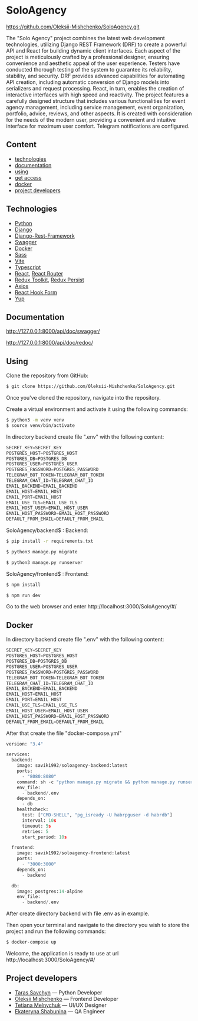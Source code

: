 # SoloAgency

https://github.com/Oleksii-Mishchenko/SoloAgency.git


The "Solo Agency" project combines the latest web development technologies, 
utilizing Django REST Framework (DRF) to create a powerful API and React for building 
dynamic client interfaces. Each aspect of the project is meticulously 
crafted by a professional designer, ensuring convenience and aesthetic 
appeal of the user experience. Testers have conducted thorough testing 
of the system to guarantee its reliability, stability, and security. 
DRF provides advanced capabilities for automating API creation, 
including automatic conversion of Django models into serializers and request processing. 
React, in turn, enables the creation of interactive interfaces with high speed and reactivity. 
The project features a carefully designed structure that includes various functionalities 
for event agency management, including service management, event organization, portfolio, 
advice, reviews, and other aspects. It is created with consideration for the needs of the modern user, 
providing a convenient and intuitive interface for maximum user comfort.
Telegram notifications are configured.


## Content
- [technologies](#technologies)
- [documentation](#documentation)
- [using](#using)
- [get access](#using)
- [docker](#docker)
- [project developers](#project-developers)

## Technologies
- [Python](https://www.python.org/)
- [Django](https://www.djangoproject.com/)
- [Django-Rest-Framework](https://www.django-rest-framework.org/)
- [Swagger](https://swagger.io/)
- [Docker](https://www.docker.com/)
- [Sass](https://sass-lang.com/)
- [Vite](https://vitejs.dev/)
- [Typescript](https://www.typescriptlang.org/)
- [React](https://react.dev/), [React Router](https://reactrouter.com/en/main)
- [Redux Toolkit](https://redux-toolkit.js.org/), [Redux Persist](https://github.com/rt2zz/redux-persist)
- [Axios](https://axios-http.com/)
- [React Hook Form](https://react-hook-form.com/)
- [Yup](https://github.com/jquense/yup)

## Documentation
http://127.0.0.1:8000/api/doc/swagger/

http://127.0.0.1:8000/api/doc/redoc/

## Using
Clone the repository from GitHub:
```sh
$ git clone https://github.com/Oleksii-Mishchenko/SoloAgency.git
```
Once you've cloned the repository, navigate into the repository.

Create a virtual environment and activate it using the following commands:
```sh
$ python3 -m venv venv
$ source venv/bin/activate
```

In directory backend create file ".env" with the following content:
```python
SECRET_KEY=SECRET_KEY
POSTGRES_HOST=POSTGRES_HOST
POSTGRES_DB=POSTGRES_DB
POSTGRES_USER=POSTGRES_USER
POSTGRES_PASSWORD=POSTGRES_PASSWORD
TELEGRAM_BOT_TOKEN=TELEGRAM_BOT_TOKEN
TELEGRAM_CHAT_ID=TELEGRAM_CHAT_ID
EMAIL_BACKEND=EMAIL_BACKEND
EMAIL_HOST=EMAIL_HOST
EMAIL_PORT=EMAIL_HOST
EMAIL_USE_TLS=EMAIL_USE_TLS
EMAIL_HOST_USER=EMAIL_HOST_USER
EMAIL_HOST_PASSWORD=EMAIL_HOST_PASSWORD
DEFAULT_FROM_EMAIL=DEFAULT_FROM_EMAIL
```
SoloAgency/backend$ :
Backend:

```sh
$ pip install -r requirements.txt
```

```sh
$ python3 manage.py migrate
```

```sh
$ python3 manage.py runserver
```

SoloAgency/frontend$ :
Frontend:


```sh
$ npm install
```

```sh
$ npm run dev
```

Go to the web browser and enter http://localhost:3000/SoloAgency/#/


## Docker
In directory backend create file ".env" with the following content:
```python
SECRET_KEY=SECRET_KEY
POSTGRES_HOST=POSTGRES_HOST
POSTGRES_DB=POSTGRES_DB
POSTGRES_USER=POSTGRES_USER
POSTGRES_PASSWORD=POSTGRES_PASSWORD
TELEGRAM_BOT_TOKEN=TELEGRAM_BOT_TOKEN
TELEGRAM_CHAT_ID=TELEGRAM_CHAT_ID
EMAIL_BACKEND=EMAIL_BACKEND
EMAIL_HOST=EMAIL_HOST
EMAIL_PORT=EMAIL_HOST
EMAIL_USE_TLS=EMAIL_USE_TLS
EMAIL_HOST_USER=EMAIL_HOST_USER
EMAIL_HOST_PASSWORD=EMAIL_HOST_PASSWORD
DEFAULT_FROM_EMAIL=DEFAULT_FROM_EMAIL
```
After that create the file "docker-compose.yml"
```python
version: "3.4"

services:
  backend:
    image: savik1992/soloagency-backend:latest
    ports:
      - "8080:8080"
    command: sh -c "python manage.py migrate && python manage.py runserver 0.0.0.0:8080"
    env_file:
      - backend/.env
    depends_on:
      - db
    healthcheck:
      test: ["CMD-SHELL", "pg_isready -U habrpguser -d habrdb"]
      interval: 10s
      timeout: 5s
      retries: 5
      start_period: 10s

  frontend:
    image: savik1992/soloagency-frontend:latest
    ports:
      - "3000:3000"
    depends_on:
      - backend

  db:
    image: postgres:14-alpine
    env_file:
      - backend/.env
```
After create directory backend with file .env as in example.

Then open your terminal and navigate to the directory you wish to store the project and run the following commands:
```sh
$ docker-compose up
```
Welcome, the application is ready to use at url http://localhost:3000/SoloAgency/#/

## Project developers

- [Taras Savchyn](https://www.linkedin.com/in/taras-savchyn-ba2705261/) — Python Developer
- [Oleksii Mishchenko](https://www.linkedin.com/in/oleksii-mishchenko-1b1158246/) — Frontend Developer
- [Tetiana Melnychuk](https://www.linkedin.com/in/tetiana-melnychuk-51b8a3278/) — UI/UX Designer
- [Ekateryna Shabunina](https://www.linkedin.com/in/ekateryna-shabunina-02732b256/) — QA Engineer

